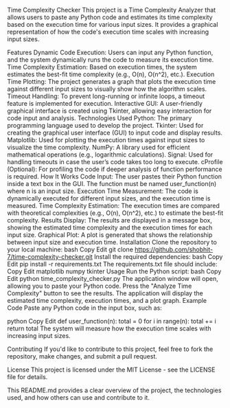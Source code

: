 Time Complexity Checker
This project is a Time Complexity Analyzer that allows users to paste any Python code and estimates its time complexity based on the execution time for various input sizes. It provides a graphical representation of how the code's execution time scales with increasing input sizes.

Features
Dynamic Code Execution: Users can input any Python function, and the system dynamically runs the code to measure its execution time.
Time Complexity Estimation: Based on execution times, the system estimates the best-fit time complexity (e.g., O(n), O(n^2), etc.).
Execution Time Plotting: The project generates a graph that plots the execution time against different input sizes to visually show how the algorithm scales.
Timeout Handling: To prevent long-running or infinite loops, a timeout feature is implemented for execution.
Interactive GUI: A user-friendly graphical interface is created using Tkinter, allowing easy interaction for code input and analysis.
Technologies Used
Python: The primary programming language used to develop the project.
Tkinter: Used for creating the graphical user interface (GUI) to input code and display results.
Matplotlib: Used for plotting the execution times against input sizes to visualize the time complexity.
NumPy: A library used for efficient mathematical operations (e.g., logarithmic calculations).
Signal: Used for handling timeouts in case the user’s code takes too long to execute.
cProfile (Optional): For profiling the code if deeper analysis of function performance is required.
How It Works
Code Input: The user pastes their Python function inside a text box in the GUI. The function must be named user_function(n) where n is an input size.
Execution Time Measurement: The code is dynamically executed for different input sizes, and the execution time is measured.
Time Complexity Estimation: The execution times are compared with theoretical complexities (e.g., O(n), O(n^2), etc.) to estimate the best-fit complexity.
Results Display: The results are displayed in a message box, showing the estimated time complexity and the execution times for each input size.
Graphical Plot: A plot is generated that shows the relationship between input size and execution time.
Installation
Clone the repository to your local machine:
bash
Copy
Edit
git clone https://github.com/shobhit-7/time-complexity-checker.git
Install the required dependencies:
bash
Copy
Edit
pip install -r requirements.txt
The requirements.txt file should include:
Copy
Edit
matplotlib
numpy
tkinter
Usage
Run the Python script:
bash
Copy
Edit
python time_complexity_checker.py
The application window will open, allowing you to paste your Python code.
Press the "Analyze Time Complexity" button to see the results.
The application will display the estimated time complexity, execution times, and a plot graph.
Example Code
Paste any Python code in the input box, such as:

python
Copy
Edit
def user_function(n):
    total = 0
    for i in range(n):
        total += i
    return total
The system will measure how the execution time scales with increasing input sizes.

Contributing
If you'd like to contribute to this project, feel free to fork the repository, make changes, and submit a pull request.

License
This project is licensed under the MIT License - see the LICENSE file for details.

This README.md provides a clear overview of the project, the technologies used, and how others can use and contribute to it.
